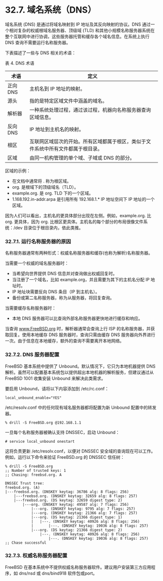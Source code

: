 # 32.7. 域名系统（DNS）

域名系统 (DNS) 是通过将域名映射到 IP 地址及其反向映射的协议。DNS 通过一个相对复杂的权威根域名服务器、顶级域 (TLD) 和其他小规模名称服务器系统在整个互联网中进行协调，这些服务器托管和缓存各个域名信息。在系统上执行 DNS 查询不需要运行名称服务器。

下表描述了一些与 DNS 相关的术语：

表 4. DNS 术语

| 术语     | 定义                                                                             |
| ---------- | ---------------------------------------------------------------------------------- |
| 正向 DNS | 主机名到 IP 地址的映射。                                          |
| 源头     | 指的是特定区域文件中涵盖的域名。                                  |
| 解析器   | 一种系统处理过程，通过该过程，机器向名称服务器查询区域信息。      |
| 反向 DNS | IP 地址到主机名的映射。                                           |
| 根区     | 互联网区域层次的开始。所有区域都属于根区，类似于文件系统中所有文件都属于根目录。|
| 区域     | 由同一机构管理的单个域、子域或 DNS 的部分。                       |

 区域的示例：

* 在文档中通常将 . 称为根区域。
* org. 是根域下的顶级域名（TLD）。
* example.org. 是 org. TLD 下的一个区域。
* 1.168.192.in-addr.arpa 是引用所有 192.168.1.* IP 地址空间下 IP 地址的一个区域。

因为人们可以看出，主机名的更具体部分出现在左侧。例如，example.org. 比 org. 更具体，因为 org. 比根区更具体。主机名的每个部分的布局很像文件系统：/dev 目录位于根目录内，依此类推。

### 32.7.1. 运行名称服务器的原因

名称服务器通常有两种形式：权威名称服务器和缓存(也称为解析)名称服务器。

当需要一个权威的域名服务器时：

* 当希望向世界提供 DNS 信息并对查询做出权威回复时。
* 当注册了一个域名，比如 example.org，并且需要为其下的主机名分配 IP 地址时。
* IP 地址块需要反向 DNS 条目（IP 到主机名）。
* 备份或第二名称服务器，称为从服务器，将回复查询。

当需要缓存名称服务器时：

* 本地 DNS 服务器可以比查询外部名称服务器更快地进行缓存和响应。

当查询 www.FreeBSD.org 时，解析器通常会查询上行 ISP 的名称服务器，并获取回复。使用本地缓存 DNS 服务器时，查询只需由缓存 DNS 服务器向外界进行一次。由于信息在本地缓存，额外的查询不需要离开本地网络。

### 32.7.2. DNS 服务器配置

FreeBSD 基本系统中提供了 Unbound。默认情况下，它只为本地机器提供 DNS 解析。虽然可以配置基本系统包以提供超出本地机器的解析服务，但建议通过从 FreeBSD 1001 收集安装 Unbound 来解决此类需求。

要启用 Unbound，请将以下内容添加到 /etc/rc.conf：

```
local_unbound_enable="YES"
```

/etc/resolv.conf 中的任何现有域名服务器都将配置为新 Unbound 配置中的转发器。

```
% drill -S FreeBSD.org @192.168.1.1
```

一旦每个名称服务器被确认支持 DNSSEC，启动 Unbound：

```
# service local_unbound onestart
```

这将负责更新 /etc/resolv.conf，以便对 DNSSEC 安全域的查询现在可以工作。例如，运行以下命令来验证 FreeBSD.org 的 DNSSEC 信任树：

```
% drill -S FreeBSD.org
;; Number of trusted keys: 1
;; Chasing: freebsd.org. A

DNSSEC Trust tree:
freebsd.org. (A)
|---freebsd.org. (DNSKEY keytag: 36786 alg: 8 flags: 256)
    |---freebsd.org. (DNSKEY keytag: 32659 alg: 8 flags: 257)
    |---freebsd.org. (DS keytag: 32659 digest type: 2)
        |---org. (DNSKEY keytag: 49587 alg: 7 flags: 256)
            |---org. (DNSKEY keytag: 9795 alg: 7 flags: 257)
            |---org. (DNSKEY keytag: 21366 alg: 7 flags: 257)
            |---org. (DS keytag: 21366 digest type: 1)
            |   |---. (DNSKEY keytag: 40926 alg: 8 flags: 256)
            |       |---. (DNSKEY keytag: 19036 alg: 8 flags: 257)
            |---org. (DS keytag: 21366 digest type: 2)
                |---. (DNSKEY keytag: 40926 alg: 8 flags: 256)
                    |---. (DNSKEY keytag: 19036 alg: 8 flags: 257)
;; Chase successful
```

### 32.7.3. 权威名称服务器配置

FreeBSD 在基本系统中不提供权威名称服务器软件。建议用户安装第三方应用程序，如 dns/nsd 或 dns/bind918 软件包或port。
